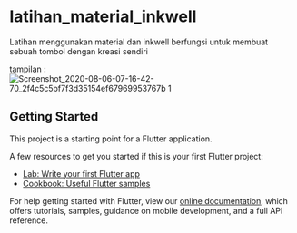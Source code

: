 # latihan_material_inkwell

Latihan menggunakan material dan inkwell berfungsi untuk membuat sebuah tombol dengan kreasi sendiri

tampilan : 
![Screenshot_2020-08-06-07-16-42-70_2f4c5c5bf7f3d35154ef67969953767b 1](https://user-images.githubusercontent.com/60292040/89476477-f99b2180-d7b4-11ea-9122-9c217afeaa28.png)


## Getting Started

This project is a starting point for a Flutter application.

A few resources to get you started if this is your first Flutter project:

- [Lab: Write your first Flutter app](https://flutter.dev/docs/get-started/codelab)
- [Cookbook: Useful Flutter samples](https://flutter.dev/docs/cookbook)

For help getting started with Flutter, view our
[online documentation](https://flutter.dev/docs), which offers tutorials,
samples, guidance on mobile development, and a full API reference.
